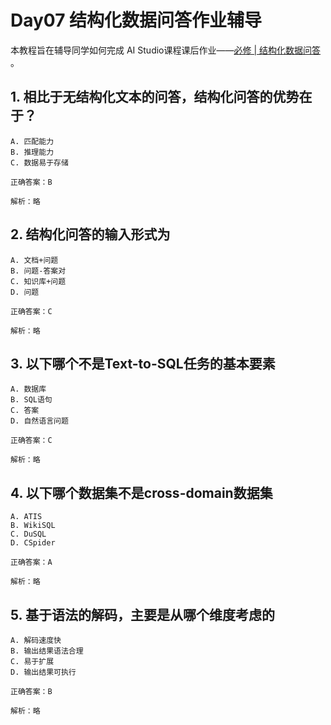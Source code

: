 # Day07 结构化数据问答作业辅导

本教程旨在辅导同学如何完成 AI Studio课程课后作业——[必修 | 结构化数据问答
](https://aistudio.baidu.com/aistudio/education/objective/25709)。

## 1. 相比于无结构化文本的问答，结构化问答的优势在于？

    A. 匹配能力
    B. 推理能力
    C. 数据易于存储

    正确答案：B

    解析：略

## 2. 结构化问答的输入形式为

    A. 文档+问题
    B. 问题-答案对
    C. 知识库+问题
    D. 问题

    正确答案：C

    解析：略

## 3. 以下哪个不是Text-to-SQL任务的基本要素

    A. 数据库
    B. SQL语句
    C. 答案
    D. 自然语言问题

    正确答案：C

    解析：略

## 4. 以下哪个数据集不是cross-domain数据集

    A. ATIS
    B. WikiSQL
    C. DuSQL
    D. CSpider

    正确答案：A

    解析：略

## 5. 基于语法的解码，主要是从哪个维度考虑的

    A. 解码速度快
    B. 输出结果语法合理
    C. 易于扩展
    D. 输出结果可执行

    正确答案：B

    解析：略
